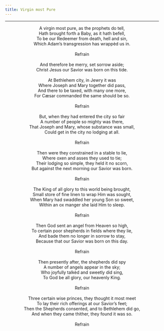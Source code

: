 ```yaml
---
title: Virgin most Pure
---
```


---
<center>
A virgin most pure, as the prophets do tell,<br/>
Hath brought forth a Baby, as it hath befell,<br/>
To be our Redeemer from death, hell and sin,<br/>
Which Adam’s transgression has wrappèd us in.<br/>
<br/>
Refrain<br/>
<br/>
And therefore be merry, set sorrow aside;<br/>
Christ Jesus our Savior was born on this tide.<br/>
<br/>
At Bethlehem city, in Jewry it was<br/>
Where Joseph and Mary together did pass,<br/>
And there to be taxed, with many one more,<br/>
For Cæsar commanded the same should be so.<br/>
<br/>
Refrain<br/>
<br/>
But, when they had entered the city so fair<br/>
A number of people so mighty was there,<br/>
That Joseph and Mary, whose substance was small,<br/>
Could get in the city no lodging at all.<br/>
<br/>
Refrain<br/>
<br/>
Then were they constrained in a stable to lie,<br/>
Where oxen and asses they used to tie;<br/>
Their lodging so simple, they held it no scorn,<br/>
But against the next morning our Savior was born.<br/>
<br/>
Refrain<br/>
<br/>
The King of all glory to this world being brought,<br/>
Small store of fine linen to wrap Him was sought,<br/>
When Mary had swaddled her young Son so sweet,<br/>
Within an ox manger she laid Him to sleep.<br/>
<br/>
Refrain<br/>
<br/>
Then God sent an angel from Heaven so high,<br/>
To certain poor shepherds in fields where they lie,<br/>
And bade them no longer in sorrow to stay,<br/>
Because that our Savior was born on this day.<br/>
<br/>
Refrain<br/>
<br/>
Then presently after, the shepherds did spy<br/>
A number of angels appear in the sky;<br/>
Who joyfully talkèd and sweetly did sing,<br/>
To God be all glory, our heavenly King.<br/>
<br/>
Refrain<br/>
<br/>
Three certain wise princes, they thought it most meet<br/>
To lay their rich offerings at our Savior’s feet;<br/>
Then the Shepherds consented, and to Bethlehem did go,<br/>
And when they came thither, they found it was so.<br/>
<br/>
Refrain
</center>